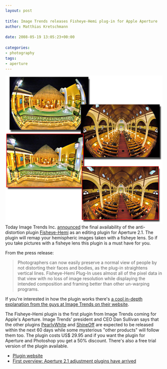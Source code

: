 ```yaml
---
layout: post

title: Image Trends releases Fisheye-Hemi plug-in for Apple Aperture
author: Matthias Kretschmann

date: 2008-05-19 13:05:23+00:00
  
categories:
- photography
tags:
- aperture
---
```


[![Fisheye-Hemi](../media/imagetrends_hemi_10.jpg)](../media/imagetrends_hemi_10.jpg)Today Image Trends Inc. [announced](http://www.imagetrendsinc.com/news/Aperture%20Fisheye%20Hemi%20%20Final.pdf) the final availability of the anti-distortion plugin [Fisheye-Hemi](http://www.imagetrendsinc.com/products/prodpage_hemi.asp) as an editing plugin for Aperture 2.1. The plugin will remap your hemispheric images taken with a fisheye lens. So if you take pictures with a fisheye lens this plugin is a must have for you.

From the press release:

> Photographers can now easily preserve a normal view of people by not distorting their faces and bodies, as the plug-in straightens vertical lines. Fisheye-Hemi Plug-In uses almost all of the pixel data in that view with no loss of image resolution while displaying the intended composition and framing better than other un-warping programs. 

If you're interested in how the plugin works there's [a cool in-depth explanation from the guys at Image Trends on their website](http://www.imagetrendsinc.com/products/specpage_hemi.asp).

The Fisheye-Hemi plugin is the first plugin from Image Trends coming for Apple's Aperture. Image Trends' president and CEO Dan Sullivan says that the other plugins [PearlyWhite](http://www.imagetrendsinc.com/products/prodpage_pearly.asp) and [ShineOff](http://www.imagetrendsinc.com/products/prodpage_shine.asp) are expected to be released within the next 60 days while some mysterious "other products" will follow them too. The plugin costs US$ 29.95 and if you want the plugin for Aperture and Photoshop you get a 50% discount. There's also a free trial version of the plugin available.

  * [Plugin website](http://www.imagetrendsinc.com/products/prodpage_hemi.asp)
  * [First overview: Aperture 2.1 adjustment plugins have arrived](http://www.kremalicious.com/2008/05/first-aperture-adjustment-plugins-have-arrived/)
